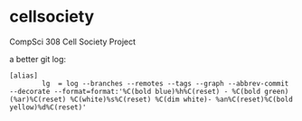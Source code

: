 # cellsociety

CompSci 308 Cell Society Project


a better git log:

```
[alias]
        lg  = log --branches --remotes --tags --graph --abbrev-commit --decorate --format=format:'%C(bold blue)%h%C(reset) - %C(bold green)(%ar)%C(reset) %C(white)%s%C(reset) %C(dim white)- %an%C(reset)%C(bold yellow)%d%C(reset)'

```
